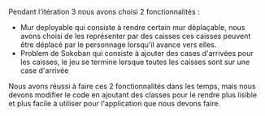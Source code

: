 Pendant l'itération 3 nous avons choisi 2 fonctionnalités :
  - Mur deployable qui consiste à rendre certain mur déplaçable, nous avons choisi de les représenter par des caisses 
    ces caisses peuvent être déplacé par le personnage lorsqu'il avance vers elles.
  - Problem de Sokoban qui consiste à ajouter des cases d'arrivées pour les caisses, le jeu se termine lorsque toutes les 
    caisses sont sur une case d'arrivée

  Nous avons réussi à faire ces 2 fonctionnalités dans les temps, mais nous devons modifier le code en ajoutant des classes pour le rendre 
plus lisible et plus facile à utiliser pour l'application que nous devons faire.